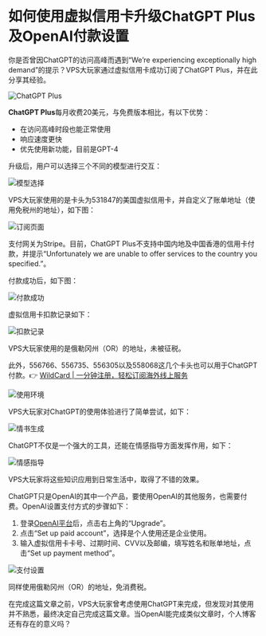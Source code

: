 # 如何使用虚拟信用卡升级ChatGPT Plus及OpenAI付款设置

你是否曾因ChatGPT的访问高峰而遇到“We’re experiencing exceptionally high demand”的提示？VPS大玩家通过虚拟信用卡成功订阅了ChatGPT Plus，并在此分享其经验。

![ChatGPT Plus](https://bbtdd.com/img/7224141280041.webp)

**ChatGPT Plus**每月收费20美元，与免费版本相比，有以下优势：

- 在访问高峰时段也能正常使用
- 响应速度更快
- 优先使用新功能，目前是GPT-4

升级后，用户可以选择三个不同的模型进行交互：

![模型选择](https://bbtdd.com/img/220035245448.webp)

VPS大玩家使用的是卡头为531847的美国虚拟信用卡，并自定义了账单地址（使用免税州的地址），如下图：

![订阅页面](https://bbtdd.com/img/446210217062546.webp)

支付网关为Stripe。目前，ChatGPT Plus不支持中国内地及中国香港的信用卡付款，并提示“Unfortunately we are unable to offer services to the country you specified.”。

付款成功后，如下图：

![付款成功](https://bbtdd.com/img/284110219878.webp)

虚拟信用卡扣款记录如下：

![扣款记录](https://bbtdd.com/img/9878345806417802.webp)

VPS大玩家使用的是俄勒冈州（OR）的地址，未被征税。

此外，556766、556735、556305以及558068这几个卡头也可以用于ChatGPT付款。👉 [WildCard | 一分钟注册，轻松订阅海外线上服务](https://bbtdd.com/WildCard)

![使用环境](https://bbtdd.com/img/45791908309434.webp)

VPS大玩家对ChatGPT的使用体验进行了简单尝试，如下：

![情书生成](https://bbtdd.com/img/31706941455524.webp)

ChatGPT不仅是一个强大的工具，还能在情感指导方面发挥作用，如下：

![情感指导](https://bbtdd.com/img/38799429.webp)

VPS大玩家将这些知识应用到日常生活中，取得了不错的效果。

ChatGPT只是OpenAI的其中一个产品，要使用OpenAI的其他服务，也需要付费。OpenAI设置支付方式的步骤如下：

1. 登录[OpenAI平台](https://platform.openai.com/)后，点击右上角的“Upgrade”。
2. 点击“Set up paid account”，选择是个人使用还是企业使用。
3. 输入虚拟信用卡卡号、过期时间、CVV以及邮编，填写姓名和账单地址，点击“Set up payment method”。

![支付设置](https://bbtdd.com/img/162360027.webp)

同样使用俄勒冈州（OR）的地址，免消费税。

在完成这篇文章之前，VPS大玩家曾考虑使用ChatGPT来完成，但发现对其使用并不熟悉，最终决定自己完成这篇文章。当OpenAI能完成类似文章时，个人博客还有存在的意义吗？